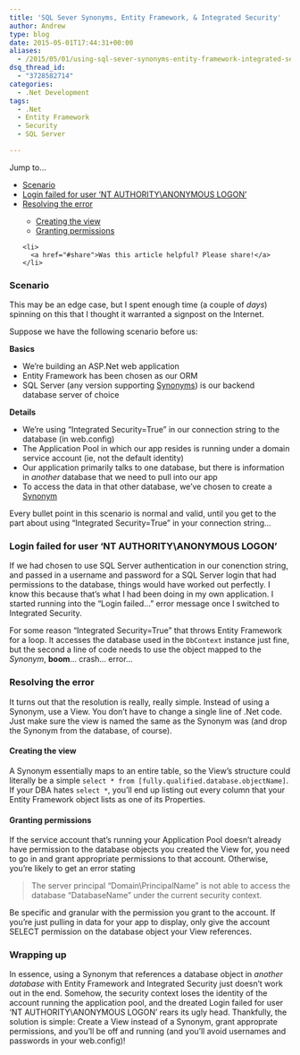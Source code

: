 ```yaml
---
title: 'SQL Sever Synonyms, Entity Framework, & Integrated Security'
author: Andrew
type: blog
date: 2015-05-01T17:44:31+00:00
aliases:
  - /2015/05/01/using-sql-sever-synonyms-entity-framework-integrated-security/
dsq_thread_id:
  - "3728582714"
categories:
  - .Net Development
tags:
  - .Net
  - Entity Framework
  - Security
  - SQL Server

---
```

<div class="resources">
  <div class="resources-header">
    Jump to&#8230;
  </div>
  
  <ul class="resources-content">
    <li>
      <a href="#scenario">Scenario</a>
    </li>
    <li>
      <a href="#login-failed">Login failed for user &#8216;NT AUTHORITY\ANONYMOUS LOGON&#8217;</a>
    </li>
    <li>
      <a href="#reolving-error">Resolving the error</a>
    </li>
    <ul>
      <li>
        <a href="#creating-view">Creating the view</a>
      </li>
      <li>
        <a href="#granting-permissions">Granting permissions</a>
      </li>
    </ul>
    
    <li>
      <a href="#share">Was this article helpful? Please share!</a>
    </li>
  </ul>
</div>

<a name="scenario" class="jump-target"></a>

### Scenario

This may be an edge case, but I spent enough time (a couple of _days_) spinning on this that I thought it warranted a signpost on the Internet.

Suppose we have the following scenario before us:

**Basics**

  * We&#8217;re building an ASP.Net web application
  * Entity Framework has been chosen as our ORM
  * SQL Server (any version supporting [Synonyms][1]) is our backend database server of choice

**Details**

  * We&#8217;re using &#8220;Integrated Security=True&#8221; in our connection string to the database (in web.config)
  * The Application Pool in which our app resides is running under a domain service account (ie, not the default identity)
  * Our application primarily talks to one database, but there is information in _another_ database that we need to pull into our app
  * To access the data in that other database, we&#8217;ve chosen to create a [Synonym][1]

Every bullet point in this scenario is normal and valid, until you get to the part about using &#8220;Integrated Security=True&#8221; in your connection string&#8230;

<a name="login-failed" class="jump-target"></a>

### Login failed for user &#8216;NT AUTHORITY\ANONYMOUS LOGON&#8217;

If we had chosen to use SQL Server authentication in our conenction string, and passed in a username and password for a SQL Server login that had permissions to the database, things would have worked out perfectly. I know this because that&#8217;s what I had been doing in my own application. I started running into the &#8220;Login failed&#8230;&#8221; error message once I switched to Integrated Security.

For some reason &#8220;Integrated Security=True&#8221; that throws Entity Framework for a loop. It accesses the database used in the `DbContext` instance just fine, but the second a line of code needs to use the object mapped to the _Synonym_, **boom**&#8230; crash&#8230; error&#8230;

<a name="reolving-error" class="jump-target"></a>

### Resolving the error

It turns out that the resolution is really, really simple. Instead of using a Synonym, use a View. You don&#8217;t have to change a single line of .Net code. Just make sure the view is named the same as the Synonym was (and drop the Synonym from the database, of course).

<a name="creating-view" class="jump-target"></a>

#### Creating the view

A Synonym essentially maps to an entire table, so the View&#8217;s structure could literally be a simple `select * from [fully.qualified.database.objectName]`. If your DBA hates `select *`, you&#8217;ll end up listing out every column that your Entity Framework object lists as one of its Properties.

<a name="granting-permissions" class="jump-target"></a>

#### Granting permissions

If the service account that&#8217;s running your Application Pool doesn&#8217;t already have permission to the database objects you created the View for, you need to go in and grant appropriate permissions to that account. Otherwise, you&#8217;re likely to get an error stating

> The server principal &#8220;Domain\PrincipalName&#8221; is not able to access the database &#8220;DatabaseName&#8221; under the current security context.

Be specific and granular with the permission you grant to the account. If you&#8217;re just pulling in data for your app to display, only give the account SELECT permission on the database object your View references.

### Wrapping up

In essence, using a Synonym that references a database object in _another database_ with Entity Framework and Integrated Security just doesn&#8217;t work out in the end. Somehow, the security context loses the identity of the account running the application pool, and the dreated Login failed for user &#8216;NT AUTHORITY\ANONYMOUS LOGON&#8217; rears its ugly head. Thankfully, the solution is simple: Create a View instead of a Synonym, grant approprate permissions, and you&#8217;ll be off and running (and you&#8217;ll avoid usernames and passwords in your web.config)!

<a name="share" class="jump-target"></a>

 [1]: https://msdn.microsoft.com/en-us/library/ms187552.aspx